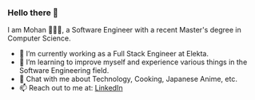 ### Hello there 👋

I am Mohan 🙋🏻‍♂️, a Software Engineer with a recent Master's degree in Computer Science.

- 🔭 I’m currently working as a Full Stack Engineer at Elekta.
- 🌱 I’m learning to improve myself and experience various things in the Software Engineering field.
- 💬 Chat with me about Technology, Cooking, Japanese Anime, etc.
- 📫 Reach out to me at: <a href="https://www.linkedin.com/in/vsmohan4/">LinkedIn</a>
